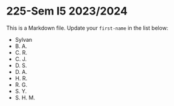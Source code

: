 # 225-Sem I5 2023/2024

This is a Markdown file.
Update your `first-name` in the list below:

* Sylvan
* B. A.
* C. R.
* C. J.
* D. S.
* D. A.
* H. R.
* R. G.
* S. Y.
* S. H. M.
